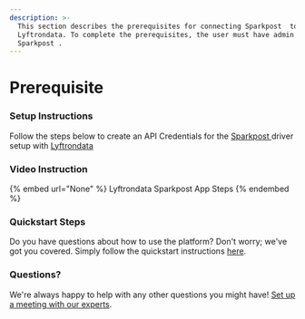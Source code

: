 ```yaml
---
description: >-
  This section describes the prerequisites for connecting Sparkpost  to
  Lyftrondata. To complete the prerequisites, the user must have admin access to
  Sparkpost .
---
```


# Prerequisite

<mark style="color:blue;"></mark>

### Setup Instructions

Follow the steps below to create an API Credentials for the [Sparkpost ](None) driver setup with [Lyftrondata](https://www.lyftrondata.com)

### Video Instruction

{% embed url="None" %}
Lyftrondata Sparkpost  App Steps
{% endembed %}

### Quickstart Steps

Do you have questions about how to use the platform? Don't worry; we've got you covered. Simply follow the quickstart instructions [here](README.md).

### Questions? <a href="#questions" id="questions"></a>

We're always happy to help with any other questions you might have! [Set up a meeting with our experts](https://www.lyftrondata.com/book-a-meeting/).

